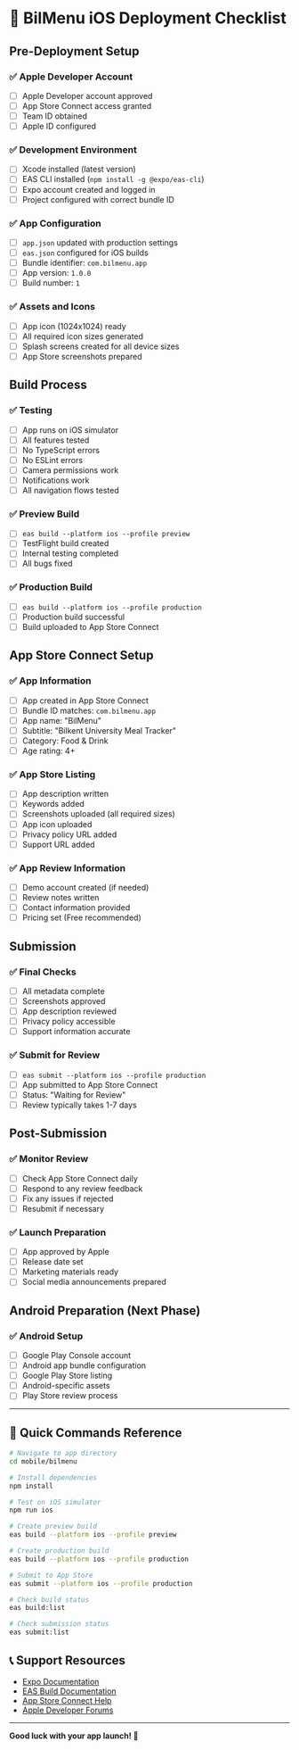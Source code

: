# 🚀 BilMenu iOS Deployment Checklist

## Pre-Deployment Setup

### ✅ Apple Developer Account

- [ ] Apple Developer account approved
- [ ] App Store Connect access granted
- [ ] Team ID obtained
- [ ] Apple ID configured

### ✅ Development Environment

- [ ] Xcode installed (latest version)
- [ ] EAS CLI installed (`npm install -g @expo/eas-cli`)
- [ ] Expo account created and logged in
- [ ] Project configured with correct bundle ID

### ✅ App Configuration

- [ ] `app.json` updated with production settings
- [ ] `eas.json` configured for iOS builds
- [ ] Bundle identifier: `com.bilmenu.app`
- [ ] App version: `1.0.0`
- [ ] Build number: `1`

### ✅ Assets and Icons

- [ ] App icon (1024x1024) ready
- [ ] All required icon sizes generated
- [ ] Splash screens created for all device sizes
- [ ] App Store screenshots prepared

## Build Process

### ✅ Testing

- [ ] App runs on iOS simulator
- [ ] All features tested
- [ ] No TypeScript errors
- [ ] No ESLint errors
- [ ] Camera permissions work
- [ ] Notifications work
- [ ] All navigation flows tested

### ✅ Preview Build

- [ ] `eas build --platform ios --profile preview`
- [ ] TestFlight build created
- [ ] Internal testing completed
- [ ] All bugs fixed

### ✅ Production Build

- [ ] `eas build --platform ios --profile production`
- [ ] Production build successful
- [ ] Build uploaded to App Store Connect

## App Store Connect Setup

### ✅ App Information

- [ ] App created in App Store Connect
- [ ] Bundle ID matches: `com.bilmenu.app`
- [ ] App name: "BilMenu"
- [ ] Subtitle: "Bilkent University Meal Tracker"
- [ ] Category: Food & Drink
- [ ] Age rating: 4+

### ✅ App Store Listing

- [ ] App description written
- [ ] Keywords added
- [ ] Screenshots uploaded (all required sizes)
- [ ] App icon uploaded
- [ ] Privacy policy URL added
- [ ] Support URL added

### ✅ App Review Information

- [ ] Demo account created (if needed)
- [ ] Review notes written
- [ ] Contact information provided
- [ ] Pricing set (Free recommended)

## Submission

### ✅ Final Checks

- [ ] All metadata complete
- [ ] Screenshots approved
- [ ] App description reviewed
- [ ] Privacy policy accessible
- [ ] Support information accurate

### ✅ Submit for Review

- [ ] `eas submit --platform ios --profile production`
- [ ] App submitted to App Store Connect
- [ ] Status: "Waiting for Review"
- [ ] Review typically takes 1-7 days

## Post-Submission

### ✅ Monitor Review

- [ ] Check App Store Connect daily
- [ ] Respond to any review feedback
- [ ] Fix any issues if rejected
- [ ] Resubmit if necessary

### ✅ Launch Preparation

- [ ] App approved by Apple
- [ ] Release date set
- [ ] Marketing materials ready
- [ ] Social media announcements prepared

## Android Preparation (Next Phase)

### ✅ Android Setup

- [ ] Google Play Console account
- [ ] Android app bundle configuration
- [ ] Google Play Store listing
- [ ] Android-specific assets
- [ ] Play Store review process

---

## 🎯 Quick Commands Reference

```bash
# Navigate to app directory
cd mobile/bilmenu

# Install dependencies
npm install

# Test on iOS simulator
npm run ios

# Create preview build
eas build --platform ios --profile preview

# Create production build
eas build --platform ios --profile production

# Submit to App Store
eas submit --platform ios --profile production

# Check build status
eas build:list

# Check submission status
eas submit:list
```

## 📞 Support Resources

- [Expo Documentation](https://docs.expo.dev/)
- [EAS Build Documentation](https://docs.expo.dev/build/introduction/)
- [App Store Connect Help](https://developer.apple.com/help/app-store-connect/)
- [Apple Developer Forums](https://developer.apple.com/forums/)

---

**Good luck with your app launch! 🎉**
